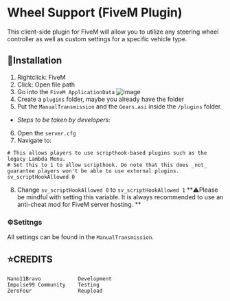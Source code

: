 # Wheel Support (FiveM Plugin)
This client-side plugin for FiveM will allow you to utilize any steering wheel controller as well as
custom settings for a specific vehicle type. 

## 📗Installation
1. Rightclick:  FiveM
2. Click: Open file path
3. Go into the `FiveM ApplicationData`
![image](https://user-images.githubusercontent.com/60815764/153277781-cddad2fe-1c06-4628-a6b1-9b9534087934.png)
4. Create a `plugins` folder, maybe you already have the folder
5. Put the `ManualTransmission` and the `Gears.asi` inside the `/plugins` folder.
- _Steps to be taken by developers:_
6. Open the `server.cfg`
7. Navigate to:
```
# This allows players to use scripthook-based plugins such as the legacy Lambda Menu.
# Set this to 1 to allow scripthook. Do note that this does _not_ guarantee players won't be able to use external plugins.
sv_scriptHookAllowed 0
````
8. Change
```sv_scriptHookAllowed 0``` to ```sv_scriptHookAllowed 1```
**⚠️Please be mindful with setting this variable. It is always recommended to use an anti-cheat mod for FiveM server hosting. **

### ⚙️Setitngs
All settings can be found in the `ManualTransmission`.

## ⭐CREDITS
```
Nano11Bravo            Development
Impulse99 Community    Testing
ZeroFour               Reupload
```
